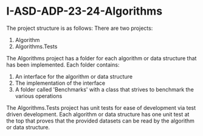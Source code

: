 # I-ASD-ADP-23-24-Algorithms

The project structure is as follows:
There are two projects:
1. Algorithm
2. Algorithms.Tests

The Algorithms project has a folder for each algorithm or data structure that has been implemented. Each folder contains:
1. An interface for the algorithm or data structure
2. The implementation of the interface
3. A folder called 'Benchmarks' with a class that strives to benchmark the various operations

The Algorithms.Tests project has unit tests for ease of development via test driven development.
Each algorithm or data structure has one unit test at the top that proves that the provided datasets can be read by the algorithm or data structure.
